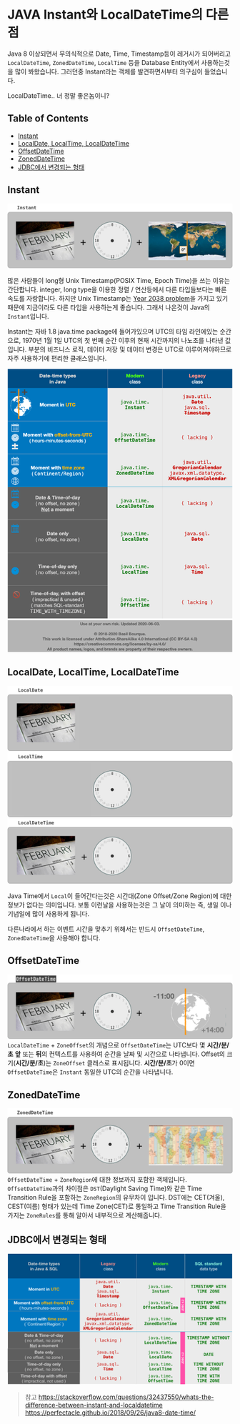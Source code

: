 # JAVA Instant와 LocalDateTime의 다른점

Java 8 이상되면서 무의식적으로 Date, Time, Timestamp등이 레거시가 되어버리고
`LocalDateTime`, `ZonedDateTime`, `LocalTime` 등을 Database Entity에서 사용하는것을 많이 봐왔습니다.
그러던중 Instant라는 객체를 발견하면서부터 의구심이 들었습니다.

LocalDateTime.. 너 정말 좋은놈이니?


<!--[TOC]: # "## Table of Contents"-->

## Table of Contents
- [Instant](#instant)
- [LocalDate, LocalTime, LocalDateTime](#localdate-localtime-localdatetime)
- [OffsetDateTime](#offsetdatetime)
- [ZonedDateTime](#zoneddatetime)
- [JDBC에서 변경되는 형태](#jdbc에서-변경되는-형태)




## Instant
![java-date-instant](../asset/Java/java-date-instant.png)

많은 사람들이 long형 Unix Timestamp(POSIX Time, Epoch Time)을 쓰는 이유는 간단합니다.
integer, long type을 이용한 정렬 / 연산등에서 다른 타입들보다는 빠른 속도를 자랑합니다.
하지만 Unix Timestamp는 [Year 2038 problem](https://en.wikipedia.org/wiki/Year_2038_problem)을 가지고 있기 때문에 지금이라도 다른 타입을 사용하는게 좋습니다.
그래서 나온것이 Java의 `Instant`입니다.

Instant는 자바 1.8 java.time package에 들어가있으며 UTC의 타임 라인에있는 순간으로,
1970년 1월 1일 UTC의 첫 번째 순간 이후의 현재 시간까지의 나노초를 나타낸 값 입니다.
부분의 비즈니스 로직, 데이터 저장 및 데이터 변경은 UTC로 이루어져야하므로 자주 사용하기에 편리한 클래스입니다.

![java-date-time-types](../asset/Java/java-date-time-types.png)


## LocalDate, LocalTime, LocalDateTime
![java-date-localdate](../asset/Java/java-date-localdate.png)
![java-date-localtime](../asset/Java/java-date-localtime.png)
![java-date-time-localdatetime](../asset/Java/java-date-localdatetime.png)

Java Time에서 `Local`이 들어간다는것은 시간대(Zone Offset/Zone Region)에 대한 정보가 없다는 의미입니다.
보통 이런날을 사용하는것은 그 날이 의미하는 즉, 생일 이나 기념일에 많이 사용하게 됩니다.

다른나라에서 하는 이벤트 시간을 맞추기 위해서는 반드시 `OffsetDateTime`, `ZonedDateTime`을 사용해야 합니다.

## OffsetDateTime
![java-date-offsetdatetime](../asset/Java/java-date-offsetdatetime.png)
`LocalDateTime` + `ZoneOffset`의 개념으로
`OffsetDateTime`는 UTC보다 몇 **시간/분/초** **앞** 또는 **뒤**의 컨텍스트를 사용하여 순간을 날짜 및 시간으로 나타냅니다.
Offset의 크기(**시간/분/초**)는 `ZoneOffset` 클래스로 표시됩니다.
**시간/분/초**가 0이면 `OffsetDateTime`은 `Instant` 동일한 UTC의 순간을 나타냅니다.

## ZonedDateTime
![java-date-zoneddatetime](../asset/Java/java-date-zoneddatetime.png)
`OffsetDateTime` + `ZoneRegion`에 대한 정보까지 포함한 객체입니다.
`OffsetDateTime`과의 차이점은 `DST`(Daylight Saving Time)와 같은 Time Transition Rule을 포함하는 `ZoneRegion`의 유무차이 입니다.
DST에는 CET(겨울), CEST(여름) 형태가 있는데 Time Zone(CET)로 통일하고 Time Transition Rule을 가지는 `ZoneRules`를 통해 알아서 내부적으로 계산해줍니다.

## JDBC에서 변경되는 형태
![java-date-java-sql](../asset/Java/java-date-java-sql.png)



> 참고
> https://stackoverflow.com/questions/32437550/whats-the-difference-between-instant-and-localdatetime
> https://perfectacle.github.io/2018/09/26/java8-date-time/
